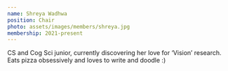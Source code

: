 ```yaml
---
name: Shreya Wadhwa
position: Chair
photo: assets/images/members/shreya.jpg
membership: 2021-present
---
```


CS and Cog Sci junior, currently discovering her love for ‘Vision’ research.
Eats pizza obsessively and loves to write and doodle :)
